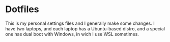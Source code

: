 # Dotfiles

This is my personal settings files and I generally make some changes. I have
two laptops, and each laptop has a Ubuntu-based distro, and a special
one has dual boot with Windows, in wich I use WSL sometimes.
